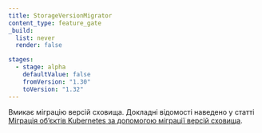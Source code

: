 ```yaml
---
title: StorageVersionMigrator
content_type: feature_gate
_build:
  list: never
  render: false

stages:
  - stage: alpha 
    defaultValue: false
    fromVersion: "1.30"
    toVersion: "1.32"
---
```

Вмикає міграцію версій сховища. Докладні відомості наведено у статті [Міграція обʼєктів Kubernetes за допомогою міграції версій сховища](/uk/docs/tasks/manage-kubernetes-objects/storage-version-migration).
